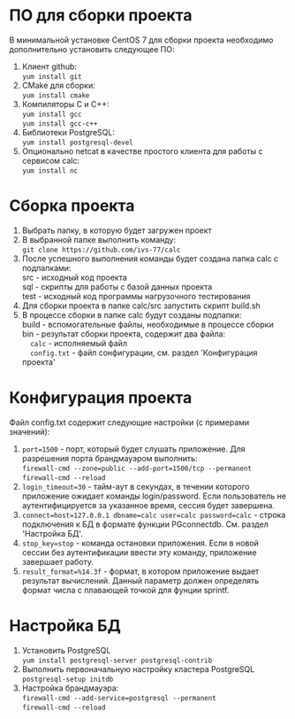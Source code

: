 # ПО для сборки проекта
В минимальной установке CentOS 7 для сборки проекта необходимо дополнительно установить следующее ПО:<br/>
1. Клиент github:<br/>
`yum install git`
1. CMake для сборки:<br/>
`yum install cmake`
1. Компиляторы C и C++:<br/>
`yum install gcc`<br/>
`yum install gcc-c++`
1. Библиотеки PostgreSQL:<br/> 
`yum install postgresql-devel`
1. Опционально netcat в качестве простого клиента для работы с сервисом calc:<br/> 
`yum install nc`
# Сборка проекта
1. Выбрать папку, в которую будет загружен проект
1. В выбранной папке выполнить команду:<br/> 
`git clone https://github.com/ivs-77/calc`
1. После успешного выполнения команды будет создана папка calc с подпапками:<br/>
src - исходный код проекта<br/>
sql - скрипты для работы с базой данных проекта<br/>
test - исходный код программы нагрузочного тестирования
1. Для сборки проекта в папке calc/src запустить скрипт build.sh
1. В процессе сборки в папке calc будут созданы подпапки:<br/>
build - вспомогательные файлы, необходимые в процессе сборки<br/>
bin - результат сборки проекта, содержит два файла:<br/> 
`  calc` - исполняемый файл<br/>
`  config.txt` - файл сонфигурации, см. раздел 'Конфигурация проекта'
# Конфигурация проекта
Файл config.txt содержит следующие настройки (с примерами значений):
1. `port=1500` - порт, который будет слушать приложение. Для разрешения порта брандмауэром выполнить:<br/>
`firewall-cmd --zone=public --add-port=1500/tcp --permanent`<br/>
`firewall-cmd --reload`
1. `login_timeout=30` - тайм-аут в секундах, в течении которого приложение ожидает команды login/password. Если пользователь не аутентифицируется за указанное время, сессия будет завершена.
1. `connect=host=127.0.0.1 dbname=calc user=calc password=calc` - строка подключения к БД в формате функции PGconnectdb. См. раздел 'Настройка БД'.
1. `stop_key=stop` - команда остановки приложения. Если в новой сессии без аутентификации ввести эту команду, приложение завершает работу.
1. `result_format=%14.3f` - формат, в котором приложение выдает результат вычислений. Данный параметр должен определять формат числа с плавающей точкой для фунции sprintf.
# Настройка БД
1. Установить PostgreSQL<br/>
`yum install postgresql-server postgresql-contrib`
1. Выполнить первоначальную настройку кластера PostgreSQL
`postgresql-setup initdb`
1. Настройка брандмауэра:<br/>
`firewall-cmd --add-service=postgresql --permanent`<br/>
`firewall-cmd --reload`<br/>
